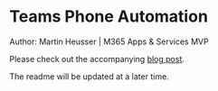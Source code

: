 # Teams Phone Automation

Author: Martin Heusser | M365 Apps & Services MVP

Please check out the accompanying [blog post](https://medium.com/@mozzeph/teams-phone-number-management-on-a-budget-e25d53f65caf).

The readme will be updated at a later time.
